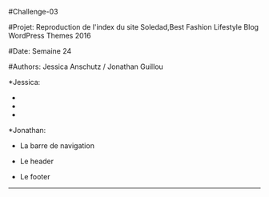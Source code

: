 #Challenge-03

#Projet: Reproduction de l'index du site Soledad,Best Fashion Lifestyle Blog WordPress Themes 2016

#Date: Semaine 24

#Authors: Jessica Anschutz / Jonathan Guillou




*Jessica:

* 


* 


* 





*Jonathan:

* La barre de navigation

* Le header

* Le footer

___
